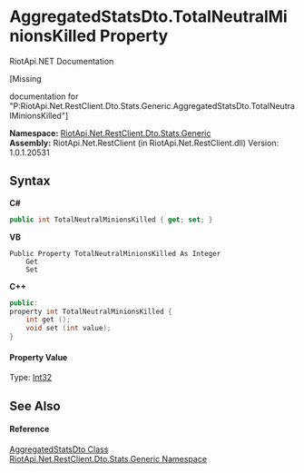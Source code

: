 # AggregatedStatsDto.TotalNeutralMinionsKilled Property 
RiotApi.NET Documentation 

\[Missing <summary> documentation for "P:RiotApi.Net.RestClient.Dto.Stats.Generic.AggregatedStatsDto.TotalNeutralMinionsKilled"\]

**Namespace:**&nbsp;<a href="5d01f7ac-cf04-77d7-641a-3fa8ba633859">RiotApi.Net.RestClient.Dto.Stats.Generic</a><br />**Assembly:**&nbsp;RiotApi.Net.RestClient (in RiotApi.Net.RestClient.dll) Version: 1.0.1.20531

## Syntax

**C#**<br />
``` C#
public int TotalNeutralMinionsKilled { get; set; }
```

**VB**<br />
``` VB
Public Property TotalNeutralMinionsKilled As Integer
	Get
	Set
```

**C++**<br />
``` C++
public:
property int TotalNeutralMinionsKilled {
	int get ();
	void set (int value);
}
```


#### Property Value
Type: <a href="http://msdn2.microsoft.com/en-us/library/td2s409d" target="_blank">Int32</a>

## See Also


#### Reference
<a href="e359dad0-0ffd-00cc-2b4e-523727c841e6">AggregatedStatsDto Class</a><br /><a href="5d01f7ac-cf04-77d7-641a-3fa8ba633859">RiotApi.Net.RestClient.Dto.Stats.Generic Namespace</a><br />